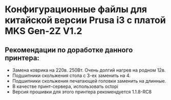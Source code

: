 # Конфигурационные файлы для китайской версии Prusa i3 c платой MKS Gen-2Z V1.2

Рекомендации по доработке данного принтера:
---
* Замена коврика на 220в. 250Вт. Очень долгий нагрев на родном 12в.
* Подшипники скольжения стола с 3-ех заменить на 4.
* Подшипники скольжения печатающей головки заменить на длинные.
* В качестве принт-сервера, использовать octopi
* Версия прошивки для этого принтера рекомендуется 1.1.8-RC8